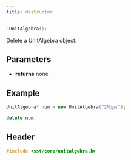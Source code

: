 ```yaml
---
title: destructor
---
```


```cpp
~UnitAlgebra();
```

Delete a UnitAlgebra object.

## Parameters
* **returns** none


## Example

```cpp
UnitAlgebra* num = new UnitAlgebra("2Mbps");

delete num;
```

## Header
```cpp
#include <sst/core/unitalgebra.h>
```
